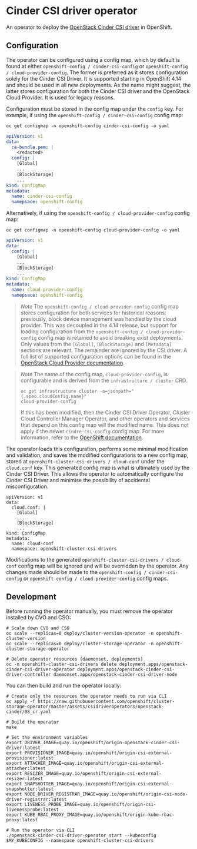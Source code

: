 # Cinder CSI driver operator

An operator to deploy the [OpenStack Cinder CSI driver](https://github.com/openshift/cloud-provider-openstack/tree/master/pkg/csi/cinder) in OpenShift.

## Configuration

The operator can be configured using a config map, which by default is found at either `openshift-config / cinder-csi-config` or `openshift-config / cloud-provider-config`.
The former is preferred as it stores configuration solely for the Cinder CSI Driver.
It is supported starting in OpenShift 4.14 and should be used in all new deployments.
As the name might suggest, the latter stores configuration for both the Cinder CSI driver and the OpenStack Cloud Provider.
It is used for legacy reasons.

Configuration must be stored in the config map under the `config` key. For example, if using the `openshift-config / cinder-csi-config` config map:

```shell
oc get configmap -n openshift-config cinder-csi-config -o yaml
```

```yaml
apiVersion: v1
data:
  ca-bundle.pem: |
    <redacted>
  config: |
    [Global]
    ...
    [BlockStorage]
    ...
kind: ConfigMap
metadata:
  name: cinder-csi-config
  namepsace: openshift-config
```

Alternatively, if using the `openshift-config / cloud-provider-config` config map:

```shell
oc get configmap -n openshift-config cloud-provider-config -o yaml
```

```yaml
apiVersion: v1
data:
  config: |
    [Global]
    ...
    [BlockStorage]
    ...
kind: ConfigMap
metadata:
  name: cloud-provider-config
  namepsace: openshift-config
```

> *Note*
> The `openshift-config / cloud-provider-config` config map stores configuration for both services for historical reasons: previously, block device management was handled by the cloud provider.
> This was decoupled in the 4.14 release, but support for loading configuration from the `openshift-config / cloud-provider-config` config map is retained to avoid breaking exist deployments.
> Only values from the `[Global]`, `[BlockStorage]` and `[Metadata]` sections are relevant. The remainder are ignored by the CSI driver.
> A full list of supported configuration options can be found in the [OpenStack Cloud Provider documentation](https://github.com/kubernetes/cloud-provider-openstack/blob/master/docs/cinder-csi-plugin/using-cinder-csi-plugin.md#driver-config).

> *Note*
> The name of the config map, `cloud-provider-config`, is configurable and is derived from the `infrastructure / cluster` CRD.
>
>     oc get infrastructure cluster -o=jsonpath="{.spec.cloudConfig.name}"
>     cloud-provider-config
>
> If this has been modified, then the Cinder CSI Driver Operator, Cluster Cloud Controller Manager Operator,
> and other operators and services that depend on this config map will the modified name.
> This does not apply if the newer `cindre-csi-config` config map.
> For more information, refer to the [OpenShift documentation](https://docs.openshift.com/container-platform/4.12/rest_api/config_apis/infrastructure-config-openshift-io-v1.html#spec-cloudconfig).

The operator loads this configuration, performs some minimal modification and validation, and saves the modified configurations to a new config map, stored at `openshift-cluster-csi-drivers / cloud-conf` under the `cloud.conf` key.
This generated config map is what is ultimately used by the Cinder CSI Driver.
This allows the operator to automatically configure the Cinder CSI Driver and minimise the possibility of accidental misconfiguration.

```shell
apiVersion: v1
data:
  cloud.conf: |
    [Global]
    ...
    [BlockStorage]
    ...
kind: ConfigMap
metadata:
  name: cloud-conf
  namespace: openshift-cluster-csi-drivers
```

Modifications to the generated `openshift-cluster-csi-drivers / cloud-conf` config map will be ignored and will be overridden by the operator.
Any changes made should be made to the `openshift-config / cinder-csi-config` or `openshift-config / cloud-provider-config` config maps.

## Development

Before running the operator manually, you must remove the operator installed by CVO and CSO:

```shell
# Scale down CVO and CSO
oc scale --replicas=0 deploy/cluster-version-operator -n openshift-cluster-version
oc scale --replicas=0 deploy/cluster-storage-operator -n openshift-cluster-storage-operator

# Delete operator resources (daemonset, deployments)
oc -n openshift-cluster-csi-drivers delete deployment.apps/openstack-cinder-csi-driver-operator deployment.apps/openstack-cinder-csi-driver-controller daemonset.apps/openstack-cinder-csi-driver-node
```

You can then build and run the operator locally:

```shell
# Create only the resources the operator needs to run via CLI
oc apply -f https://raw.githubusercontent.com/openshift/cluster-storage-operator/master/assets/csidriveroperators/openstack-cinder/08_cr.yaml

# Build the operator
make

# Set the environment variables
export DRIVER_IMAGE=quay.io/openshift/origin-openstack-cinder-csi-driver:latest
export PROVISIONER_IMAGE=quay.io/openshift/origin-csi-external-provisioner:latest
export ATTACHER_IMAGE=quay.io/openshift/origin-csi-external-attacher:latest
export RESIZER_IMAGE=quay.io/openshift/origin-csi-external-resizer:latest
export SNAPSHOTTER_IMAGE=quay.io/openshift/origin-csi-external-snapshotter:latest
export NODE_DRIVER_REGISTRAR_IMAGE=quay.io/openshift/origin-csi-node-driver-registrar:latest
export LIVENESS_PROBE_IMAGE=quay.io/openshift/origin-csi-livenessprobe:latest
export KUBE_RBAC_PROXY_IMAGE=quay.io/openshift/origin-kube-rbac-proxy:latest

# Run the operator via CLI
./openstack-cinder-csi-driver-operator start --kubeconfig $MY_KUBECONFIG --namespace openshift-cluster-csi-drivers
```

